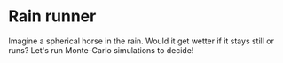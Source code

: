 # Rain runner

Imagine a spherical horse in the rain. Would it get wetter if it stays still or runs? Let's run Monte-Carlo simulations to decide!
